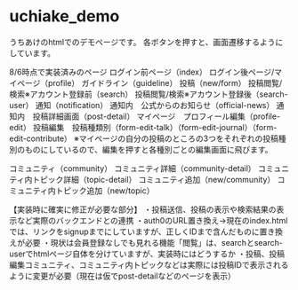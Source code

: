 # uchiake_demo
うちあけのhtmlでのデモページです。
各ボタンを押すと、画面遷移するようにしています。

8/6時点で実装済みのページ
ログイン前ページ（index）
ログイン後ページ/マイページ（profile）
ガイドライン（guideline）
投稿（new/form）
投稿閲覧/検索※アカウント登録前（search）
投稿閲覧/検索※アカウント登録後（search-user）
通知（notification）
通知内　公式からのお知らせ（official-news）
通知内　投稿詳細画面（post-detail）
マイページ　プロフィール編集（profile-edit）
投稿編集　投稿種類別（form-edit-talk）（form-edit-journal）（form-edit-contribute）
※マイページの自分の投稿のところの3つをそれぞれの投稿種別のものにしているので、編集を押すと各種別ごとの編集画面に飛びます。

コミュニティ（community）
コミュニティ詳細（community-detail）
コミュニティ内トピック詳細（topic-detail）
コミュニティ追加（new/community）
コミュニティ内トピック追加（new/topic）


【実装時に確実に修正が必要な部分】
・投稿送信、投稿の表示や検索結果の表示など実際のバックエンドとの連携
・auth0のURL置き換え→現在のindex.htmlでは、リンクをsignupまでにしていますが、正しくIDまで含んだものに置き換えが必要
・現状は会員登録なしでも見れる機能「閲覧」は、searchとsearch-userでhtmlページ自体を分けていますが、実装時にはどうするか
・投稿、投稿編集コミュニティ、コミュニティ内トピックなどは実際には投稿IDで表示されるように変更が必要（現在は仮でpost-detailなどのページを表示）
